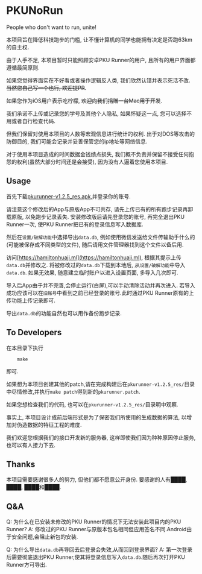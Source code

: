 # PKUNoRun

People who don't want to run, unite!

本项目旨在降低科技跑步的门槛, 让不懂计算机的同学也能拥有决定是否跑63km的自主权.

由于人手不足, 本项目暂时只能照顾安卓PKU Runner的用户, 且所有的用户界面都遵循最简原则.

如果您觉得界面实在不好看或者操作逻辑反人类, 我们欣然认错并表示死活不改. <del>当然您自己写一个也行, 欢迎提PR</del>.

如果您作为iOS用户表示吃柠檬, <del>欢迎向我们捐赠一台Mac用于开发</del>.

我们承诺不上传或记录您的学号及其他个人隐私, 如果怀疑这一点, 您可以选择不用或者自行检查代码.

但我们保留对使用本项目的人数等宏观信息进行统计的权利. 出于对DOS等攻击的防御目的, 我们可能会记录并妥善保管您的ip地址等网络信息.

对于使用本项目造成的时间数据金钱绩点损失, 我们概不负责并保留不接受任何抱怨的权利(虽然大部分时间还是会接受), 因为没有人逼着您使用本项目.

## Usage

首先下载[pkurunner-v1.2.5_res.apk](https://github.com/PKUNoRun/PKUNoRun/raw/master/pkurunner-v1.2.5_res.apk),并登录你的账号.

请注意这个修改后的App与原版App不可共存, 请先上传已有的所有跑步记录再卸载原版, 以免跑步记录丢失. 安装修改版后请先登录您的账号, 再完全退出PKU Runner一次, 使PKU Runner把已有的登录信息写入数据库.

然后在`设置/破解功能`中选择导出`data.db`, 例如使用微信发送给文件传输助手什么的(可能被保存成不同类型的文件), 随后请用文件管理器找到这个文件以备后用.

访问[https://hamiltonhuaji.ml](https://hamiltonhuaji.ml), 根据其提示上传`data.db`并修改之. 将被修改过的`data.db`下载到本地后, 从`设置/破解功能`中导入`data.db`. 如果无效果, 随意建立临时账户以进入设置页面, 多导入几次即可.

导入后App由于并不完善,会停止运行(白屏),可以手动清除活动并再次进入.
若导入成功应该可以在`旧账号`中看到之前已经登录的账号.此时通过PKU Runner原有的上传功能上传记录即可.

导出`data.db`的功能自然也可以用作备份跑步记录.

## To Developers

在本目录下执行

```shell
    make
```

即可.

如果想为本项目创建其他的patch,请在完成构建后在`pkurunner-v1.2.5_res/`目录中尽情修改,并执行`make patch`得到新的`pkurunner.patch`.

如果您想检查我们的代码, 也可以在`pkurunner-v1.2.5_res/`目录明中观察.

事实上, 本项目设计成前后端形式是为了保密我们所使用的生成数据的算法, 以增加对伪造数据的特征工程的难度.

我们欢迎您根据我们的接口开发新的服务器, 这样即使我们因为种种原因停止服务, 也可以有人接力下去.

## Thanks

本项目需要感谢很多人的努力, 但他们都不愿意公开身份. 要感谢的人有████, ████, ████和████.

## Q&A

Q:
    为什么在已安装未修改的PKU Runner的情况下无法安装此项目内的PKU Runner?
A:
    修改过的PKU Runner与原版本包名相同但应用签名不同.Android由于安全问题,会阻止新包的安装.

Q:
    为什么导出`data.db`再导回去后登录会失效,从而回到登录界面?
A:
    第一次登录后需要彻底退出PKU Runner,使其将登录信息写入`data.db`.随后再次打开PKU Runner方可导出.
<p style="display:none">
Q:
    为什么这个项目偶尔会出现`PKUWalker`字样?
A:
    因为我们还没完全把名字改过来.
</p>